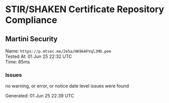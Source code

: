 # STIR/SHAKEN Certificate Repository Compliance

## Martini Security

Name: `https://p.mtsec.me/2e5a/HK9kAFVqlJMO.pem`\
Tested At: 01 Jun 25 22:32 UTC\
Time: 85ms

### Issues

no warning, or error, or notice date level issues were found

Generated: 01 Jun 25 22:39 UTC